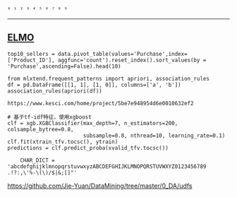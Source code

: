 `⁰ ¹ ² ³ ⁴ ⁵ ⁶ ⁷ ⁸ ⁹`

---
[ELMO][1]
---
```
top10_sellers = data.pivot_table(values='Purchase',index=['Product_ID'], aggfunc='count').reset_index().sort_values(by = 'Purchase',ascending=False).head(10)

from mlxtend.frequent_patterns import apriori, association_rules
df = pd.DataFrame([[1, 1], [1, 0]], columns=['a', 'b'])
association_rules(apriori(df))

https://www.kesci.com/home/project/5be7e948954d6e0010632ef2
```

```
# 基于tf-idf特征，使用xgboost
clf = xgb.XGBClassifier(max_depth=7, n_estimators=200, colsample_bytree=0.8, 
                        subsample=0.8, nthread=10, learning_rate=0.1)
clf.fit(xtrain_tfv.tocsc(), ytrain)
predictions = clf.predict_proba(xvalid_tfv.tocsc())

    CHAR_DICT = 'abcdefghijklmnopqrstuvwxyzABCDEFGHIJKLMNOPQRSTUVWXYZ0123456789 .!?:,\'%-\(\)/$|&;[]"'

```

[1]: https://blog.csdn.net/sinat_26917383/article/details/81913790

https://github.com/Jie-Yuan/DataMining/tree/master/0_DA/udfs
